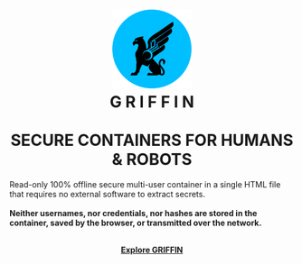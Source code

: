 <h1 align="center"><a href="https://github.com/griffin-container/griffin#readme"><img src="https://github.com/griffin-container/griffin/blob/main/img/logo.svg" width="140px"></a><br>G R I F F I N<br><br>SECURE CONTAINERS FOR HUMANS & ROBOTS</h1>
Read-only 100% offline secure multi-user container in a single HTML file that requires no external software to extract secrets.
<br><br>
<b>Neither usernames, nor credentials, nor hashes are stored in the container, saved by the browser, or transmitted over the network.</b>
<br><br>
<p align="center">
<a href="https://github.com/griffin-container/griffin#readme" title="Explore GRIFFIN"><b>Explore GRIFFIN</b></a>
</p>
<br><br>